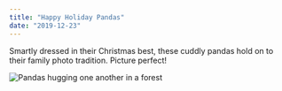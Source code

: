 ```yaml
---
title: "Happy Holiday Pandas"
date: "2019-12-23"
---
```


Smartly dressed in their Christmas best, these cuddly pandas hold on to their family photo tradition. Picture perfect!

<img src="https://images.unsplash.com/photo-1559019432-1ab6aa758318" alt="Pandas hugging one another in a forest" />